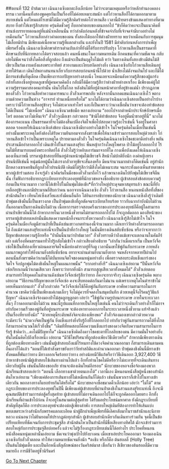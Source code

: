 ##ตอนที่ 132 ป่าต้มเวลา
เฉินฉางเซิงตกตะลึงเล็กน้อย ไม่ว่าจะตามเหตุผลหรือว่าหลักทำนองคลองธรรม เวลานี้คนทั้งสองพูดคุยกันเป็นเรื่องที่ไม่ค่อยเหมาะสมนัก แต่โก่วหานสือก็ได้ถามออกมาตามสบายเช่นนี้ แต่ไหนแต่ไรเขามิได้มีความรู้สึกคิดร้ายต่อโก่วหานสือ เวลานี้ฝ่ายตรงข้ามแสดงท่าทางที่ตามสบาย ยิ่งทำให้เขารู้สึกสบาย ครุ่นคิดชั่วครู่ ก็บอกคำตอบของตนออกไป
“ข้าก็คิดว่าคงจะเป็นแนวคิดที่ท่านซ่งบรรยายตอนอยู่ที่แม่น้ำเหลียนนั่น ทว่าลำดับก่อนหลังที่ข้าจดจำกับที่เจ้าจดจำมีบางอย่างไม่เหมือนกัน”
โก่วหานสือกล่าวคำตอบของตน
ทั้งสองได้บอกให้ต่างฝ่ายทราบ พบว่าเหมือนกับการชุมนุมไม้เลื้อยมิปาน มีเพียงแค่เนื้อหาความรู้ที่แตกต่างกัน และยังในปี 1581 มีลำดับก่อนหลังการบำเพ็ญเพียรครั้งนั้น เฉินฉางเซิงศึกษาตำราเต๋าฉบับเก่าที่ยังมิได้รับการปรับปรุง โก่วหานสือเป็นธรรมดาที่ศึกษาฉบับที่นิกายหลวงได้ตรวจสอบแล้ว คนหนึ่งชนะในความหมายเดิม อีกคนชนะที่ความชัดเจน กลับเอ่ยไม่ชัดเจนว่าสิ่งใดคือสิ่งที่ถูกต้อง
ถึงแม้จะเป็นต้นฤดูใบไม้ผลิ ทว่า ริมทางเดินทั้งสองข้างมีต้นไม้สีเขียวเป็นร่มเงาบดบังแสงพระอาทิตย์ สวยงามและเงียบสงัดอย่างยิ่ง
เฉินฉางเซิงกับโก่วหานสือเดินอยู่ภายใต้ร่มเงา เดินไปพลางสนทนาเกี่ยวกับการสอบก่อนหน้านี้ไปด้วย น้ำเสียงไม่ดังจนเกินไป และก็มิได้มีการแข่งขันที่ดุเดือด เป็นเพียงการถกปัญหาอย่างสงบนิ่ง ไหนเลยจะเหมือนดังความรู้สึกของผู้แกร่งกล้าทั้งสองซึ่งอยู่ยอดภูเขาที่ผู้คนคาดคิดถึง กลับมิได้มีความรู้สึกว่าต่างฝ่ายต่างหาเรื่อง มีเพียงแค่ผู้ใฝ่ความรู้ธรรมดาสองคนเท่านั้น
เดินไปไม่ไกล หลังต้นไม้ที่อยู่ด้านหน้าศาลาที่อยู่ข้างแม่น้ำ ปรากฏภาพของลั่วลั่ว
โก่วหานสือทำความเคารพนาง
ลั่วลั่วเคารพกลับ หลังจากนั้นกอดแขนเฉินฉางเซิงไว้ พลางถามด้วยความเป็นห่วง “อาจารย์ ท่านเหนื่อยหรือไม่”
นางไม่ได้ถามว่าเฉินฉางเซิงสอบเป็นอย่างไรบ้าง เพราะว่ามีโก่วหานสืออยู่ข้างๆ จึงไม่สะดวกเท่าไหร่ และก็เป็นเพราะว่านางเชื่อมั่นว่าเขาจะต้องทำข้อสอบได้ดีเป็นแน่
“ไม่เหนื่อย”
เฉินฉางเซิงนวดข้อมือ พลางเอ่ยถาม “ออกไปจากตำหนักประจักษ์อักษรเมื่อไหร่ ตลอดเวลาไม่เห็นเจ้า”
ลั่วลั่วจูงมือเขา กล่าวตอบ “ข้ามิได้ทำข้อสอบ จึงอยู่ดื่มน้ำชาอยู่ที่นี่”
นางไม่ต้องการคะแนน เป็นธรรมดาที่จะไม่ต้องสิ้นเปลืองจิตใจเพื่อไปสอบความรู้อะไรเช่นนี้ จึงอยู่ในศาลาตลอด รอคอยให้เฉินฉางเซิงส่งข้อบ เฉินฉางเซิงมีบางอย่างไม่เข้าใจ ในใจครุ่นคิดในเมื่อเป็นเช่นนี้ อย่างนั้นเพราะเหตุใดยังต้องได้รับความยินยอมจากสังฆราชเพื่อให้นางเข้าร่วมการสอบใหญ่ด้วยเล่า
โก่วหานสือเข้าใจว่าเป็นเพราะเหตุใด ปรายตามองลั่วลั่ว ในใจครุ่นคิดเฉินฉางเซิงโชคชะตาดีอย่างยิ่ง พลันประสานมืออำลาออกไป
เดินเข้าไปในสวนแสงสุริยะ พื้นหญ้ากว้างใหญ่ไพศาล ป่าไม้อยู่ไกลออกไป ไร้ร่มไม้ที่สามารถบดบังพระอาทิตย์ได้
ลั่วลั่วไม่รู้ว่าหยิบเอาร่มมาจากที่ใด กางเพื่อบังแดดให้เฉินฉางเซิง
มองเห็นภาพนี้ บรรดาผู้เข้าสอบที่ยืนอยู่ด้านหน้าพุ่มไม้เขียวขจี สีหน้าไม่ปกติยิ่งนัก
องค์หญิงทรงปรนนิบัติเช่นนี้ หนุ่มน้อยผู้นั้นไม่เกรงกลัวอายุขัยจะสั้นลงหรือ มีคนจำนวนมากต่างก็คิดเช่นนี้
อยู่สำนักฝึกหลวงเขาเคยชินที่ถูกลั่วลั่วปรนนิบัติ เดิมมิได้รู้สึกว่ามีสิ่งใดไม่เหมาะสม จนกระทั่งมองเห็นสายตาของพวกผู้เข้าร่วมสอบ ถึงจะรู้ตัว นำคันร่มในมือของลั่วลั่วมาถือไว้ แล้วพานางเดินไปยังพุ่มไม้เขียวขจีผืนนั้น เริ่มฟังการอธิบายกฎระเบียบการประลองยุทธ์ที่นักบวชหอจงซื่ออธิบาย
ผู้เข้าสอบส่งข้อสอบความรู้ก่อนเป็นจำนวนมาก เวลานี้ได้เข้าไปในผืนพุ่มไม้ตงชิง*ที่กว้างใหญ่ประดุจมหาสมุทรแล้ว ขณะนี้ที่ยังเหลืออยู่ข้างนอกมีประมาณยี่สิบกว่าคน นอกจากเฉินฉางเซิง ลั่วลั่ว โก่วหานสือ หนอนหนังสือทั้งสี่ของสำนักต้นไหว เทียนไห่เซิ่งเสวี่ยและยังมีคนอื่นอีก
ได้ยินการอธิบายของนักบวช เฉินฉางเซิงถึงรู้ว่าเดิมทีป่าพุ่มตงชิงผืนนี้เป็นเขาวงกต เป็นป่าพุ่มตงชิงที่ถูกตัดจนระเบียบเรียบร้อย ราวกับฉากกำบังนับไม่ถ้วน กั้นออกมาเป็นทางเดินนับไม่ถ้วน เนื้อหาการตรวจสอบครึ่งแรกของการประลองยุทธ์ก็คือผู้ใดสามารถผ่านป่าเขียวผืนนี้ได้ ถ้าหากภายในเวลาหนึ่งชั่วยามไม่สามารถออกไปได้ ก็จะถูกคัดออก
มองสีหน้าของบรรดาผู้เข้าสอบเหล่านั้นมีแสดงความหนักอึ้งจนกระทั่งหวาดกลัว เฉินฉางเซิงรู้สึกไม่เข้าใจ ในใจครุ่นคิดในเมืองจิงตูมีสวนป่าที่เป็นดังเช่นเขาวงกตทำนองนี้จำนวนมาก เด็กเยาว์วัยต่างก็สามารถออกมาได้ ถึงแม้สวนแสงสุริยะแห่งนี้จะเป็นผืนป่าที่กว้างใหญ่ ในนั้นมีทางเดินสลับซับซ้อน หรือว่าจะยากกว่าปัญหาข้อสอบความรู้อีกหรือ
“ป่าผืนนี้นามว่าป่าต้มเวลา”
ลั่วลั่วทราบดีว่าถึงแม้เขาจะแตกฉานในคัมภีร์เต๋า แต่เรื่องที่คนธรรมดาทั่วไปรู้กลับไม่เข้าใจ กล่าวเสียงต่ำอธิบาย “เล่ากันว่าเมื่อแรกเริ่ม เป็นหวังจือเซ่อใช้เป็นที่ท่องเที่ยวผ่อนคลายจิตใจเมื่อท่องตำราอยู่ที่จิงตู เวลานั้นเขาใช้พู่กันกับกระดาษ ภายหลังแผนภาพถูกทำให้ยิ่งนานยิ่งสลับซับซ้อน อยากจะผ่านด่านยิ่งนานยิ่งยาก จนหลังจากหลายปีผ่านไป ตอนนั้นสังฆราชคิดว่าเกมนี้ได้บั่นทอนจิตใจของคนหนุ่มอย่างยิ่ง เพื่อตรวจสอบระดับแข็งแกร่งของจิตใจ จึงปลูกพุ่มไม้ตงชิงผืนใหญ่ในแผนภาพนั้น”
“ยากอย่างยิ่งรึ” เฉินฉางเซิงเอ่ยถาม
“ปีนั้นหวังจือเซ่อเรียกเกมนี้ว่าเกมเสียเวลา ก็เพราะว่ายากยิ่งนัก สามารถสูญเสียเวลาทั้งหมดได้” ลั่วลั่วเอ่ยตอบ
สามารถทำให้บุคคลในตำนานดังเช่นหวังจือเซ่อรู้สึกว่ายาก ก็คงจะยากจริงๆ
เฉินฉางเซิงครุ่นคิด พลางเอ่ยถาม “วิธีการแก้ปัญหาของหวังจือเซ่อ คงจะสืบทอดต่อกันมาไม่นาน แต่เพราะเหตุใดในตำราข้าไม่เคยเห็นมาก่อนเล่า”
ลั่วลั่วกล่าวต่อ “หวังจือเซ่อใช้ก็คือพู่กันกับกระดาษ อาศัยความสามารถในการคำนวณ เขาคิดว่านี่เป็นเพียงแค่เกมเล็กๆ จึงไม่คู่ควรที่จดลงในสมุดบันทึก ด้วยเหตุนี้จึงไร้คนรู้วิธีแก้ปัญหา”
เฉินฉางเซิงจ้องมองป่าไม้สุดลูกหูลูกตา เอ่ยว่า “ใช้พู่กันวาดรูปบนกระดาษ ภายในระยะเวลาสั้นๆ ก็วาดออกมานับไม่ถ้วน ขณะนี้รูปแผนที่กลายเป็นใหญ่โตเช่นนี้ คนไม่ว่าจะเดินเร็วอย่างไรก็ไม่อาจเท่ากับความเร็วของพู่กันที่อยู่บนกระดาษ จะต้องหาทางออกภายในระยะเวลาหนึ่งชั่วยาม แท้จริงแล้วเป็นเรื่องที่ยากยิ่งนัก”
“ด้วยเหตุนี้ระดับพลังจิตจะต้องเพียงพอ”
ลั่วลั่วจ้องมองเขากล่าวด้วยความระมัดระวัง “นำดวงจิตเป็นพู่กัน ยิ่งแข็งแกร่งยิ่งรับรู้ถึงที่ไกลออกไป เท่ากับว่าพู่กันสามารถวาดได้ยิ่งไกล ก็สามารถคำนวณได้เร็วยิ่งขึ้น”
“เดิมทีที่ทดสอบก็คือความแข็งแกร่งของดวงจิตกับความสามารถในการรับรู้ ข้าคิดว่า...คงไม่มีปัญหาใด”
เฉินฉางเซิงคิดถึงดาวโชคชะตาที่ไกลลิบของตน มีความมั่นใจอย่างยิ่ง ทันใดนั้นคิดไปถึงเรื่องหนึ่ง เอ่ยถาม “มีวิธีไขปริศนาที่ถูกต้องเพียงวิธีเดียวหรือ”
ถ้าหากมีเพียงทางเดินที่ถูกต้องเพียงทางเดียว เช่นนั้นผู้เข้าสอบถึงแม้ไร้หนทางใช้ดวงจิตคำนวณออกมา ก็สามารถเดินตามคนอื่นเอาก็ได้แล้ว
“ตอนที่ใต้เท้าสังฆราชยังเยาว์วัยทำสถิติและคำนวณออกมา ป่าพุ่มตงชิงผืนนี้มีทางเข้าทั้งหมดสี่พันกว่าทาง มีทางออกเจ็ดร้อยกว่าทาง อย่างน้อยมีวิธีแก้หรือว่าวิธีเดินออก 3,927,400 วิธี ถ้าหากข้างหน้ามีผู้เข้าสอบใช้เส้นทางผ่านไปแล้ว อีกทั้งท่านโชคไม่ดีหรือว่าไม่ละอายที่จะเดินเส้นทางเดียวกับผู้อื่น เช่นนั้นก็ต้องขออภัย ท่านจะต้องเดินใหม่อีกรอบ”
นักบวชของหอจงซื่อจ้องมองพวกนักเรียนเข้าสอบเอ่ยว่า “ตอนนี้ เลือกทางเขาด้วยตนเองได้”
เวลานี้เอง มีหนอนหนังสือผู้หนึ่งของสำนักต้นไหวเอ่ยถาม “เพียงแค่ต้องการเส้นทางที่ไม่เหมือนกันก็ได้แล้ว เช่นนั้นพวกเราก็เข้าไปในทางเข้าเดียวกัน พอกลางทางก็แยกย้ายกันได้หรือไม่”
นักบวชหอจงซื่อขมวดคิ้วเล็กน้อย เอ่ยว่า “ไม่ได้”
ตามกฎระเบียบของการประลองยุทธ์ในปีนี้ มีเพียงแค่ผู้เข้าสอบที่ผ่านป่าตงชิงในสวนแสงสุริยะแห่งนี้ ถึงจะมีคุณสมบัติเข้าร่วมการต่อสู้ครั้งสุดท้าย ผู้เข้าสอบที่ไม่อาจเดินออกไปได้ก็จะถูกคัดออกโดยตรง อีกทั้งนักเรียนที่ผ่านเข้าไปก่อน ก็จะอยู่ในสนามต่อสู้สุดท้าย ได้รับผลประโยชน์มหาศาล ยังมีกฎระเบียบที่สำคัญที่สุดก็คือ การประลองยุทธ์จะต้องต่อสู้เพียงลำพัง การสอบใหญ่เดิมทีต้องการทำให้เส้นแบ่งขอบเขตระหว่างสำนักกับพรรคแตกละเอียด นำผู้ฝึกบำเพ็ญเพียรที่ดีเลิศกลับมาในราชสำนักและนิกายหลวง แน่นอนว่าไม่ยินยอมให้ปรากฏต่อทุกสำนัก ผู้เข้าสอบสำนักเดียวกันเดินทางร่วมกัน จุดนี้เป็นข้อเปรียบเทียบที่ชัดเจนกับการประชุมจู่สือ
สำนักต้นไหวเป็นสำนักที่มีชื่อเสียงทางทิศใต้ มักจะเข้าร่วมการสอบใหญ่กับการประชุมจู่สือบ่อยครั้ง แล้วจะไม่รู้เรื่องกฎระเบียบเช่นนี้ได้อย่างไร
ประโยคที่หนอนหนังสือคนหนุ่มเหล่านั้นเอ่ยถาม ชัดเจนว่าพุ่งเป้าไปยังบางคน
เมื่อเขาเอ่ยประโยคออกมา จ้องมองเฉินฉางเซิงกับลั่วลั่วตลอด ทำให้ความหมายชัดเจนยิ่งนัก
*ตงชิง หรือก็คือ ต้นฮอลลี่ (Holly Tree) เป็นต้นไม้พุ่มเตี้ย และเป็นอีกหนึ่งสัญลักษณ์ของวันคริสต์มาส เชื่อกันว่า สีเขียวของต้นฮอลลี่มีความหมายถึง การมีชีวิตอยู่ชั่วนิรันดร์




[Go To Next Chapter]( ./134.md)